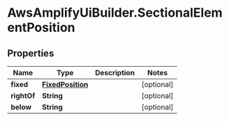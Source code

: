 # AwsAmplifyUiBuilder.SectionalElementPosition

## Properties

Name | Type | Description | Notes
------------ | ------------- | ------------- | -------------
**fixed** | [**FixedPosition**](FixedPosition.md) |  | [optional] 
**rightOf** | **String** |  | [optional] 
**below** | **String** |  | [optional] 


